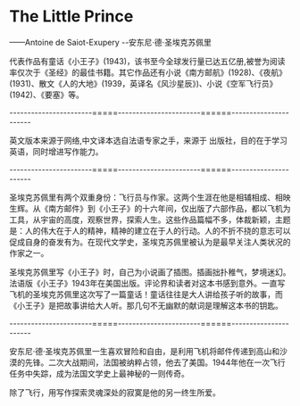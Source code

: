 # The Little Prince


——Antoine de Saiot-Exupery --安东尼·德·圣埃克苏佩里    

代表作品有童话《小王子》(1943)，该书至今全球发行量已达五亿册,被誉为阅读率仅次于《圣经》的最佳书籍。其它作品还有小说《南方邮航》(1928)、《夜航》(1931)、散文《人的大地》(1939，英译名《风沙星辰》)、小说《空军飞行员》(1942)、《要塞》等。

-----------------------=====-----------------------======----------------------

英文版本来源于网络,中文译本选自法语专家之手，来源于 出版社，目的在于学习英语，同时增进写作能力。

-----------------------=====-----------------------======----------------------

圣埃克苏佩里有两个双重身份：飞行员与作家。这两个生涯在他是相辅相成、相映生辉。从《南方邮件》到《小王子》的十六年间，仅出版了六部作品，都以飞机为工具，从宇宙的高度，观察世界，探索人生。这些作品篇幅不多，体裁新颖，主题是：人的伟大在于人的精神，精神的建立在于人的行动。人的不折不挠的意志可以促成自身的奋发有为。在现代文学史，圣埃克苏佩里被认为是最早关注人类状况的作家之一。

圣埃克苏佩里写《小王子》时，自己为小说画了插图。插画拙扑稚气，梦境迷幻。法语版《小王子》1943年在美国出版。评论界和读者对这本书感到意外。一直写飞机的圣埃克苏佩里这次写了一篇童话！童话往往是大人讲给孩子听的故事，而《小王子》是把故事讲给大人听。那几句不无幽默的献词是理解这本书的钥匙。

-----------------------=====-----------------------======----------------------

安东尼·德·圣埃克苏佩里一生喜欢冒险和自由，是利用飞机将邮件传递到高山和沙漠的先锋。二次大战期间，法国被纳粹占领，他去了美国。1944年他在一次飞行任务中失踪，成为法国文学史上最神秘的一则传奇。

除了飞行，用写作探索灵魂深处的寂寞是他的另一终生所爱。



